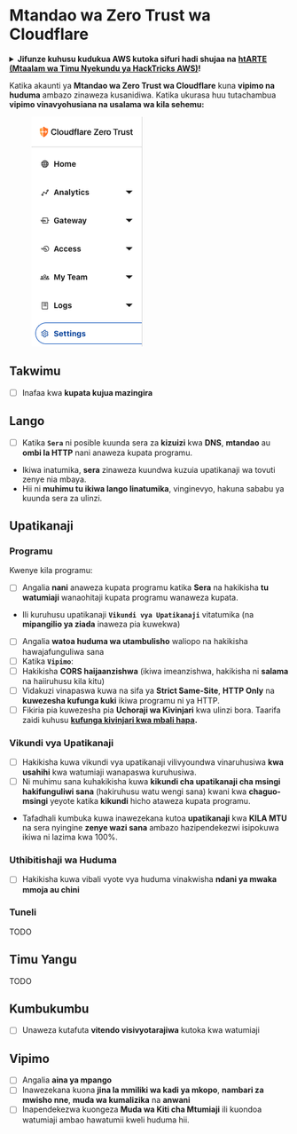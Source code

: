 # Mtandao wa Zero Trust wa Cloudflare

<details>

<summary><strong>Jifunze kuhusu kudukua AWS kutoka sifuri hadi shujaa na</strong> <a href="https://training.hacktricks.xyz/courses/arte"><strong>htARTE (Mtaalam wa Timu Nyekundu ya HackTricks AWS)</strong></a><strong>!</strong></summary>

Njia nyingine za kusaidia HackTricks:

* Ikiwa unataka kuona **kampuni yako ikionekana kwenye HackTricks** au **kupakua HackTricks kwa PDF** Angalia [**MIPANGO YA KUJIUNGA**](https://github.com/sponsors/carlospolop)!
* Pata [**bidhaa rasmi za PEASS & HackTricks**](https://peass.creator-spring.com)
* Gundua [**Familia ya PEASS**](https://opensea.io/collection/the-peass-family), mkusanyiko wetu wa kipekee wa [**NFTs**](https://opensea.io/collection/the-peass-family)
* **Jiunge na** 💬 [**Kikundi cha Discord**](https://discord.gg/hRep4RUj7f) au kikundi cha [**telegram**](https://t.me/peass) au **nifuata** kwenye **Twitter** 🐦 [**@hacktricks\_live**](https://twitter.com/hacktricks\_live)**.**
* **Shiriki mbinu zako za kudukua kwa kuwasilisha PRs kwa** [**HackTricks**](https://github.com/carlospolop/hacktricks) na [**HackTricks Cloud**](https://github.com/carlospolop/hacktricks-cloud) repos za github.

</details>

Katika akaunti ya **Mtandao wa Zero Trust wa Cloudflare** kuna **vipimo na huduma** ambazo zinaweza kusanidiwa. Katika ukurasa huu tutachambua **vipimo vinavyohusiana na usalama wa kila sehemu:**

<figure><img src="../../.gitbook/assets/image (206).png" alt=""><figcaption></figcaption></figure>

## Takwimu

* [ ] Inafaa kwa **kupata kujua mazingira**

## **Lango**

* [ ] Katika **`Sera`** ni posible kuunda sera za **kizuizi** kwa **DNS**, **mtandao** au **ombi la HTTP** nani anaweza kupata programu.
* Ikiwa inatumika, **sera** zinaweza kuundwa kuzuia upatikanaji wa tovuti zenye nia mbaya.
* Hii ni **muhimu tu ikiwa lango linatumika**, vinginevyo, hakuna sababu ya kuunda sera za ulinzi.

## Upatikanaji

### Programu

Kwenye kila programu:

* [ ] Angalia **nani** anaweza kupata programu katika **Sera** na hakikisha **tu** **watumiaji** wanaohitaji kupata programu wanaweza kupata.
* Ili kuruhusu upatikanaji **`Vikundi vya Upatikanaji`** vitatumika (na **mipangilio ya ziada** inaweza pia kuwekwa)
* [ ] Angalia **watoa huduma wa utambulisho** waliopo na hakikisha hawajafunguliwa sana
* [ ] Katika **`Vipimo`**:
* [ ] Hakikisha **CORS haijaanzishwa** (ikiwa imeanzishwa, hakikisha ni **salama** na haiiruhusu kila kitu)
* [ ] Vidakuzi vinapaswa kuwa na sifa ya **Strict Same-Site**, **HTTP Only** na **kuwezesha kufunga kuki** ikiwa programu ni ya HTTP.
* [ ] Fikiria pia kuwezesha pia **Uchoraji wa Kivinjari** kwa ulinzi bora. Taarifa zaidi kuhusu [**kufunga kivinjari kwa mbali hapa**](https://blog.cloudflare.com/cloudflare-and-remote-browser-isolation/)**.**

### **Vikundi vya Upatikanaji**

* [ ] Hakikisha kuwa vikundi vya upatikanaji vilivyoundwa vinaruhusiwa **kwa usahihi** kwa watumiaji wanapaswa kuruhusiwa.
* [ ] Ni muhimu sana kuhakikisha kuwa **kikundi cha upatikanaji cha msingi hakifunguliwi sana** (hakiruhusu watu wengi sana) kwani kwa **chaguo-msingi** yeyote katika **kikundi** hicho ataweza kupata programu.
* Tafadhali kumbuka kuwa inawezekana kutoa **upatikanaji** kwa **KILA MTU** na sera nyingine **zenye wazi sana** ambazo hazipendekezwi isipokuwa ikiwa ni lazima kwa 100%.

### Uthibitishaji wa Huduma

* [ ] Hakikisha kuwa vibali vyote vya huduma vinakwisha **ndani ya mwaka mmoja au chini**

### Tuneli

TODO

## Timu Yangu

TODO

## Kumbukumbu

* [ ] Unaweza kutafuta **vitendo visivyotarajiwa** kutoka kwa watumiaji

## Vipimo

* [ ] Angalia **aina ya mpango**
* [ ] Inawezekana kuona **jina la mmiliki wa kadi ya mkopo**, **nambari za mwisho nne**, **muda wa kumalizika** na **anwani**
* [ ] Inapendekezwa kuongeza **Muda wa Kiti cha Mtumiaji** ili kuondoa watumiaji ambao hawatumii kweli huduma hii.
